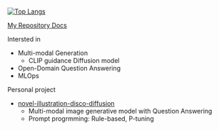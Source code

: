 # 
[![Top Langs](https://github-readme-stats.vercel.app/api/top-langs/?username=naem1023&layout=compact)](https://github.com/anuraghazra/github-readme-stats)

[My Repository Docs](REPO.md)

Intersted in
- Multi-modal Generation
  - CLIP guidance Diffusion model
- Open-Domain Question Answering
- MLOps

Personal project
- [novel-illustration-disco-diffusion](https://github.com/naem1023/novel-illustration-disco-diffusion)
  - Multi-modal image generative model with Question Answering
  - Prompt progrmming: Rule-based, P-tuning
